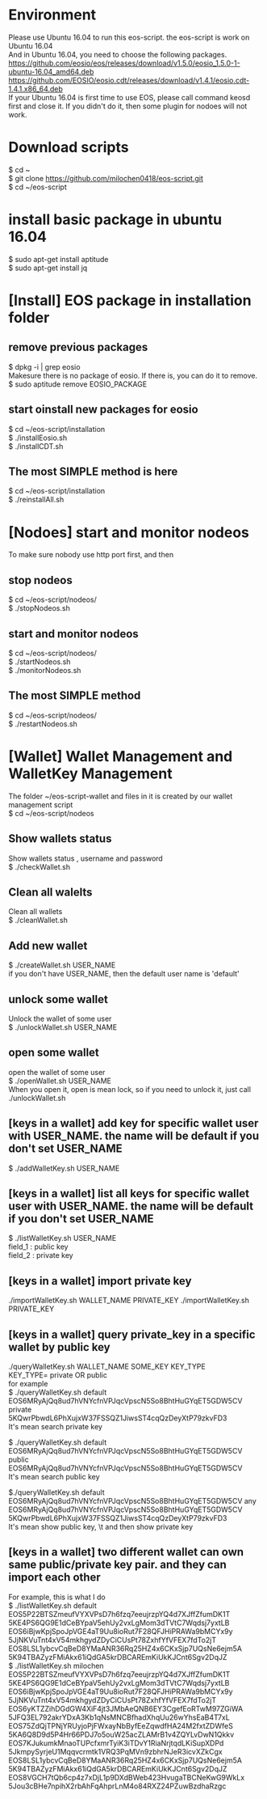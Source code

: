 # Environment 
Please use Ubuntu 16.04 to run this eos-script. the eos-script is work on Ubuntu 16.04  
And in Ubuntu 16.04, you need to choose the following packages.  
https://github.com/eosio/eos/releases/download/v1.5.0/eosio_1.5.0-1-ubuntu-16.04_amd64.deb   
https://github.com/EOSIO/eosio.cdt/releases/download/v1.4.1/eosio.cdt-1.4.1.x86_64.deb  
If your Ubuntu 16.04 is first time to use EOS, please call command keosd first and close it.
If you didn't do it, then some plugin for nodoes will not work.

# Download scripts
$ cd ~  
$ git clone https://github.com/milochen0418/eos-script.git   
$ cd ~/eos-script  

# install basic package in ubuntu 16.04
$ sudo apt-get install aptitude  
$ sudo apt-get install jq

# [Install] EOS package in installation folder
## remove previous packages
$ dpkg -i | grep eosio  
Makesure there is no package of eosio. If there is, you can do it to remove.  
$ sudo aptitude remove EOSIO_PACKAGE  
## start oinstall new packages for eosio  
$ cd ~/eos-script/installation   
$ ./installEosio.sh  
$ ./installCDT.sh  
## The most SIMPLE method is here
$ cd ~/eos-script/installation  
$ ./reinstallAll.sh  

# [Nodoes] start and monitor nodeos 
To make sure nobody use http port first, and then  
## stop nodeos  
$ cd ~/eos-script/nodeos/  
$ ./stopNodeos.sh  
## start and monitor nodeos
$ cd ~/eos-script/nodeos/  
$ ./startNodeos.sh  
$ ./monitorNodeos.sh  
## The most SIMPLE method
$ cd ~/eos-script/nodeos/  
$ ./restartNodeos.sh  

# [Wallet] Wallet Management and WalletKey Management
The folder ~/eos-script-wallet and files in it is created by our wallet management script  
$ cd ~/eos-script/nodeos  

## Show wallets status 
Show wallets status , username and password  
$ ./checkWallet.sh  

## Clean all walelts
Clean all wallets  
$ ./cleanWallet.sh  

## Add new wallet  
$ ./createWallet.sh USER_NAME  
if you don't have USER_NAME, then the default user name is 'default'  

## unlock some wallet  
Unlock the wallet of some user  
$ ./unlockWallet.sh USER_NAME  
 
## open some wallet
open the wallet of some user  
$ ./openWallet.sh USER_NAME  
When you open it, open is mean lock, so if you need to unlock it, just call ./unlockWallet.sh  

## [keys in a wallet] add key for specific wallet user with USER_NAME. the name will be default if you don't set USER_NAME
$ ./addWalletKey.sh USER_NAME  

## [keys in a wallet] list all keys for specific wallet user with USER_NAME. the name will be default if you don't set USER_NAME

$ ./listWalletKey.sh USER_NAME  
field_1 : public key  
field_2 : private key  

## [keys in a wallet] import private key
./importWalletKey.sh WALLET_NAME PRIVATE_KEY
./importWalletKey.sh PRIVATE_KEY

## [keys in a wallet] query private_key in a specific wallet by public key
./queryWalletKey.sh WALLET_NAME SOME_KEY KEY_TYPE  
KEY_TYPE= private OR public  
for example   
$ ./queryWalletKey.sh default EOS6MRyAjQq8ud7hVNYcfnVPJqcVpscN5So8BhtHuGYqET5GDW5CV private  
5KQwrPbwdL6PhXujxW37FSSQZ1JiwsST4cqQzDeyXtP79zkvFD3  
It's mean search private key 
   
$ ./queryWalletKey.sh default EOS6MRyAjQq8ud7hVNYcfnVPJqcVpscN5So8BhtHuGYqET5GDW5CV public  
EOS6MRyAjQq8ud7hVNYcfnVPJqcVpscN5So8BhtHuGYqET5GDW5CV    
It's mean search public key  
  
$./queryWalletKey.sh default EOS6MRyAjQq8ud7hVNYcfnVPJqcVpscN5So8BhtHuGYqET5GDW5CV any  
EOS6MRyAjQq8ud7hVNYcfnVPJqcVpscN5So8BhtHuGYqET5GDW5CV   5KQwrPbwdL6PhXujxW37FSSQZ1JiwsST4cqQzDeyXtP79zkvFD3  
It's mean show public key, \t and then show private key  



## [keys in a wallet] two different wallet can own same public/private key pair. and they can import each other
For example, this is what I do  
$ ./listWalletKey.sh default  
EOS5P22BTSZmeufVYXVPsD7h6fzq7eeujrzpYQ4d7XJffZfumDK1T   5KE4PS6QG9E1dCeBYpaV5ehUy2vxLgMom3dTVtC7Wqdsj7yxtLB  
EOS6iBjwKpjSpoJpVGE4aT9Uu8ioRut7F28QFJHiPRAWa9bMCYx9y   5JjNKVuTnt4xV54mkhgydZDyCiCUsPt78ZxhfYfVFEX7fdTo2jT  
EOS8LSL1ybcvCqBeD8YMaANR36Rq25HZ4x6CKxSjp7UQsNe6ejm5A   5K94TBAZyzFMiAkx61iQdGA5krDBCAREmKiUkKJCnt6Sgv2DqJZ  
$ ./listWalletKey.sh milochen  
EOS5P22BTSZmeufVYXVPsD7h6fzq7eeujrzpYQ4d7XJffZfumDK1T   5KE4PS6QG9E1dCeBYpaV5ehUy2vxLgMom3dTVtC7Wqdsj7yxtLB  
EOS6iBjwKpjSpoJpVGE4aT9Uu8ioRut7F28QFJHiPRAWa9bMCYx9y   5JjNKVuTnt4xV54mkhgydZDyCiCUsPt78ZxhfYfVFEX7fdTo2jT  
EOS6yKTZZihDGdGW4XiF4jt3JMbAeQNB6EY3CgefEoRTwM97ZGiWA   5JFQ3EL792akrYDxA3Kb1qNsMNCBfhadXhqUu26wYhsEaB4T7xL  
EOS75ZdQjTPNjYRUyjoPjFWxayNbByfEeZqwdfHA24M2fxtZDWfeS   5KA6Q8D9d5P4Hr66PDJ7o5ouW25acZLAMrB1v4ZQYLvDwN1Qkkv  
EOS7KJukumkMnaoTUPcfxmrTyiK3iTDvY1RiaNrjtqdLKiSupXDPd   5JkmpySyrjeU1Mqqvcrmtk1VRQ3PqMVn9zbhrNJeR3icvXZkCgx  
EOS8LSL1ybcvCqBeD8YMaANR36Rq25HZ4x6CKxSjp7UQsNe6ejm5A   5K94TBAZyzFMiAkx61iQdGA5krDBCAREmKiUkKJCnt6Sgv2DqJZ  
EOS8VGCH7tQb6cp4z7xDjL1p9DXdBWeb423HvugaTBCNeKwG9WkLx   5Jou3cBHe7npihX2rbAhFqAhprLnM4o84RXZ24PZuwBzdhaRzgc  
  


